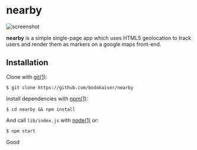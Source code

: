 # nearby

![screenshot](https://user-images.githubusercontent.com/1780466/46572800-10d81080-c98c-11e8-9561-255fc1011df7.png)

**nearby** is a simple single-page app which uses HTML5 geolocation to track
users and render them as markers on a google maps front-end.

## Installation

Clone with [git(1)](http://help.github.com):

    $ git clone https://github.com/bodokaiser/nearby

Install dependencies with [npm(1)](http://npmjs.org):

    $ cd nearby && npm install

And call `lib/index.js` with [node(1)](http://nodejs.org) or:

    $ npm start


Good